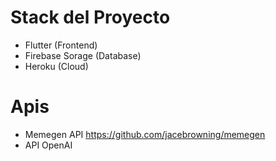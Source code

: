# Stack del Proyecto
- Flutter (Frontend)
- Firebase Sorage (Database)
- Heroku (Cloud)
# Apis
- Memegen API https://github.com/jacebrowning/memegen
- API OpenAI